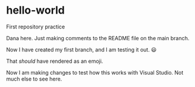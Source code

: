 # hello-world
First repository practice

Dana here.  Just making comments to the README file on the main branch.

Now I have created my first branch, and I am testing it out. :smiley:

That *should* have rendered as an emoji.

Now I am making changes to test how this works with Visual Studio.  Not much else to see here.
